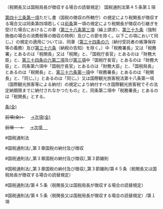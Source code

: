 （税関長又は国税局長が徴収する場合の読替規定）
国税通則法第４５条第１項

[第四十三条第一項](国税通則法＿＿＿＿＿第４３条第１項)ただし書（国税の徴収の所轄庁）の規定により税関長が徴収する場合又は同条第四項若しくは[前条](国税通則法＿＿＿＿＿第４４条第１項)第一項の規定により税関長が徴収の引継ぎを受けた場合におけるこの章（[第三十八条第三項](国税通則法＿＿＿＿＿第３８条第３項)（繰上請求）、[第三十九条](国税通則法＿＿＿＿＿第３９条第１項)（強制換価の場合の消費税等の徴収の特例）及びこの節を除く。以下この項において同じ。）の規定の適用については、同章（[第三十四条の六](国税通則法＿＿＿＿＿第３４条の６第１項)（納付受託者の帳簿保存等の義務）及び[第三十六条](国税通則法＿＿＿＿＿第３６条第１項)（納税の告知）を除く。）中「税務署長」又は「税務署」とあるのは「税関長」又は「税関」と、「国税庁長官」とあるのは「財務大臣」と、[第三十四条の六第二項](国税通則法＿＿＿＿＿第３４条の６第２項)及び[第三項](国税通則法＿＿＿＿＿第４５条第３項)中「国税庁長官」とあるのは「財務大臣」と、同条第六項中「国税庁長官」とあるのは「財務大臣」と、「国税局長」とあるのは「税関長」と、[第三十六条第一項](国税通則法＿＿＿＿＿第３６条第１項)中「税務署長」とあるのは「税関長」と、「同じ。）」とあるのは「同じ。）又は国際観光旅客税法第十八条第一項（国際観光旅客等による納付）の規定により納付すべき国際観光旅客税でその法定納期限までに納付されなかつたもの」と、同条第二項中「税務署長」とあるのは「税関長」とする。

[条(全)](国税通則法＿＿＿＿＿第４５条_.md)

~~前項(全)←~~　  [→次項(全)](国税通則法＿＿＿＿＿第４５条第２項_.md)

~~前項 　 ←~~　  [→次項 　 ](国税通則法＿＿＿＿＿第４５条第２項.md)



#国税通則法

#国税通則法/_第３章国税の納付及び徴収

#国税通則法/_第３章国税の納付及び徴収/_第３節雑則

#国税通則法/_第３章国税の納付及び徴収/_第３節雑則/第４５条（税関長又は国税局長が徴収する場合の読替規定）

#国税通則法/第４５条（税関長又は国税局長が徴収する場合の読替規定）

#国税通則法/第４５条（税関長又は国税局長が徴収する場合の読替規定）/第１項

